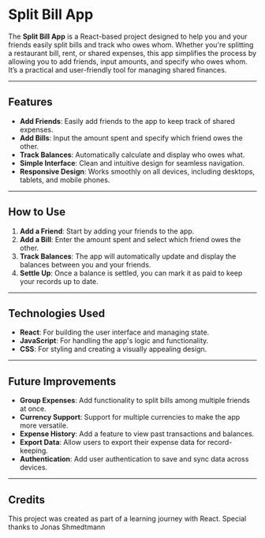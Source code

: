 # Split Bill App

The **Split Bill App** is a React-based project designed to help you and your friends easily split bills and track who owes whom. Whether you're splitting a restaurant bill, rent, or shared expenses, this app simplifies the process by allowing you to add friends, input amounts, and specify who owes whom. It’s a practical and user-friendly tool for managing shared finances.

---

## Features

- **Add Friends**: Easily add friends to the app to keep track of shared expenses.
- **Add Bills**: Input the amount spent and specify which friend owes the other.
- **Track Balances**: Automatically calculate and display who owes what.
- **Simple Interface**: Clean and intuitive design for seamless navigation.
- **Responsive Design**: Works smoothly on all devices, including desktops, tablets, and mobile phones.

---

## How to Use

1. **Add a Friend**: Start by adding your friends to the app.
2. **Add a Bill**: Enter the amount spent and select which friend owes the other.
3. **Track Balances**: The app will automatically update and display the balances between you and your friends.
4. **Settle Up**: Once a balance is settled, you can mark it as paid to keep your records up to date.

---

## Technologies Used

- **React**: For building the user interface and managing state.
- **JavaScript**: For handling the app's logic and functionality.
- **CSS**: For styling and creating a visually appealing design.

---

## Future Improvements

- **Group Expenses**: Add functionality to split bills among multiple friends at once.
- **Currency Support**: Support for multiple currencies to make the app more versatile.
- **Expense History**: Add a feature to view past transactions and balances.
- **Export Data**: Allow users to export their expense data for record-keeping.
- **Authentication**: Add user authentication to save and sync data across devices.

---

## Credits

This project was created as part of a learning journey with React. Special thanks to Jonas Shmedtmann
